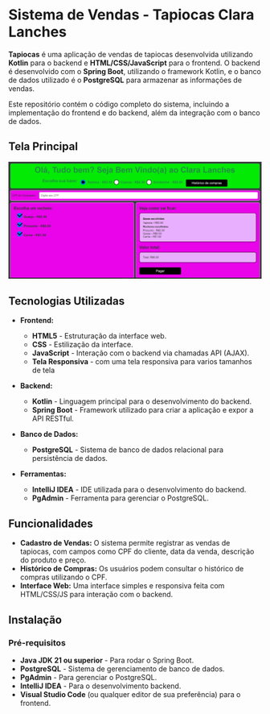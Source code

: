 # Sistema de Vendas - Tapiocas Clara Lanches

**Tapiocas** é uma aplicação de vendas de tapiocas desenvolvida utilizando **Kotlin** para o backend e **HTML/CSS/JavaScript** para o frontend. O backend é desenvolvido com o **Spring Boot**, utilizando o framework Kotlin, e o banco de dados utilizado é o **PostgreSQL** para armazenar as informações de vendas.

Este repositório contém o código completo do sistema, incluindo a implementação do frontend e do backend, além da integração com o banco de dados.

## Tela Principal 
![alt text](<Captura de tela/Captura de tela 2024-12-12 213221.png>)


## Tecnologias Utilizadas

- **Frontend:**
  - **HTML5** - Estruturação da interface web.
  - **CSS** - Estilização da interface.
  - **JavaScript** - Interação com o backend via chamadas API (AJAX).
  - **Tela Responsiva** - com uma tela responsiva para varios tamanhos de tela
  
- **Backend:**
  - **Kotlin** - Linguagem principal para o desenvolvimento do backend.
  - **Spring Boot** - Framework utilizado para criar a aplicação e expor a API RESTful.
  
- **Banco de Dados:**
  - **PostgreSQL** - Sistema de banco de dados relacional para persistência de dados.
  
- **Ferramentas:**
  - **IntelliJ IDEA** - IDE utilizada para o desenvolvimento do backend.
  - **PgAdmin** - Ferramenta para gerenciar o PostgreSQL.

## Funcionalidades

- **Cadastro de Vendas:** O sistema permite registrar as vendas de tapiocas, com campos como CPF do cliente, data da venda, descrição do produto e preço.
- **Histórico de Compras:** Os usuários podem consultar o histórico de compras utilizando o CPF.
- **Interface Web:** Uma interface simples e responsiva feita com HTML/CSS/JS para interação com o backend.

## Instalação

### Pré-requisitos

- **Java JDK 21 ou superior** - Para rodar o Spring Boot.
- **PostgreSQL** - Sistema de gerenciamento de banco de dados.
- **PgAdmin** - Para gerenciar o PostgreSQL.
- **IntelliJ IDEA** - Para o desenvolvimento backend.
- **Visual Studio Code** (ou qualquer editor de sua preferência) para o frontend.
